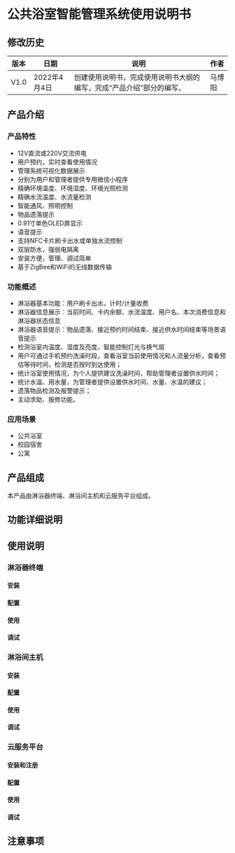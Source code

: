 # 公共浴室智能管理系统使用说明书  
## 修改历史  
|版本|日期|说明|作者|  
|----|----|----|----|  
|V1.0|2022年4月4日|创建使用说明书，完成使用说明书大纲的编写，完成“产品介绍”部分的编写，|马博阳|  
## 产品介绍  
### 产品特性  
- 12V直流或220V交流供电  
- 用户预约，实时查看使用情况  
- 管理系统可视化数据展示  
- 分别为用户和管理者提供专用微信小程序  
- 精确环境温度、环境湿度、环境光照检测  
- 精确水流温度、水流量检测  
- 智能通风、照明控制  
- 物品遗落提示  
- 0.91寸单色OLED屏显示  
- 语音提示  
- 支持NFC卡片刷卡出水或单独水流控制  
- 双层防水，强弱电隔离  
- 安装方便，管理、调试简单  
- 基于ZigBee和WiFi的无线数据传输  
### 功能概述  
- 淋浴器基本功能：用户刷卡出水，计时/计量收费  
- 淋浴器信息展示：当前时间、卡内余额、水流温度、用户名、本次消费信息和淋浴器状态信息  
- 淋浴器语音提示：物品遗落、接近预约时间结束、接近供水时间结束等场景语音提示  
- 检测浴室内温度、湿度及亮度，智能控制灯光与换气扇  
- 用户可通过手机预约洗澡时段，查看浴室当前使用情况和人流量分析，查看预估等待时间，检测是否按时到达使用；  
- 统计浴室使用情况，为个人提供建议洗澡时间，帮助管理者设置供水时间；  
- 统计水温、用水量，为管理者提供设置供水时间、水量、水温的建议；  
- 遗落物品检测及报警提示；  
- 主动求助、报修功能。  
### 应用场景  
- 公共浴室  
- 校园宿舍  
- 公寓  
## 产品组成  
本产品由淋浴器终端、淋浴间主机和云服务平台组成。  
## 功能详细说明  
## 使用说明  
### 淋浴器终端  
#### 安装  
#### 配置  
#### 使用  
#### 调试  
### 淋浴间主机  
#### 安装  
#### 配置  
#### 使用  
#### 调试  
### 云服务平台  
#### 安装和注册  
#### 配置  
#### 使用  
#### 调试  
## 注意事项  
